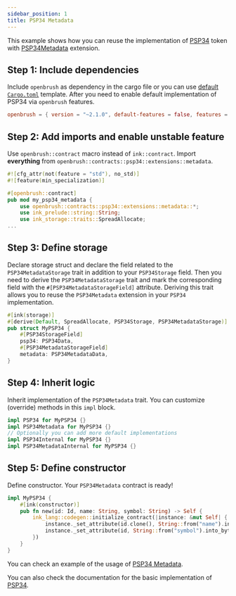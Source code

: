 ```yaml
---
sidebar_position: 1
title: PSP34 Metadata
---
```


This example shows how you can reuse the implementation of [PSP34](https://github.com/Supercolony-net/openbrush-contracts/tree/main/contracts/src/token/psp34) token with [PSP34Metadata](https://github.com/Supercolony-net/openbrush-contracts/tree/main/contracts/src/token/psp34/extensions/metadata.rs) extension.

## Step 1: Include dependencies

Include `openbrush` as dependency in the cargo file or you can use [default `Cargo.toml`](/smart-contracts/overview#the-default-toml-of-your-project-with-openbrush) template.
After you need to enable default implementation of PSP34 via `openbrush` features.

```toml
openbrush = { version = "~2.1.0", default-features = false, features = ["psp34"] }
```

## Step 2: Add imports and enable unstable feature

Use `openbrush::contract` macro instead of `ink::contract`. Import **everything** from `openbrush::contracts::psp34::extensions::metadata`.

```rust
#![cfg_attr(not(feature = "std"), no_std)]
#![feature(min_specialization)]

#[openbrush::contract]
pub mod my_psp34_metadata {
    use openbrush::contracts::psp34::extensions::metadata::*;
    use ink_prelude::string::String;
    use ink_storage::traits::SpreadAllocate;
...
```

## Step 3: Define storage

Declare storage struct and declare the field related to the `PSP34MetadataStorage` trait in addition to your `PSP34Storage` field. Then you need to derive the `PSP34MetadataStorage` trait and mark the corresponding field with the `#[PSP34MetadataStorageField]` attribute. Deriving this trait allows you to reuse the `PSP34Metadata` extension in your `PSP34` implementation.

```rust
#[ink(storage)]
#[derive(Default, SpreadAllocate, PSP34Storage, PSP34MetadataStorage)]
pub struct MyPSP34 {
    #[PSP34StorageField]
    psp34: PSP34Data,
    #[PSP34MetadataStorageField]
    metadata: PSP34MetadataData,
}
```

## Step 4: Inherit logic

Inherit implementation of the `PSP34Metadata` trait. You can customize (override) methods in this `impl` block.

```rust
impl PSP34 for MyPSP34 {}
impl PSP34Metadata for MyPSP34 {}
// Optionally you can add more default implementations
impl PSP34Internal for MyPSP34 {}
impl PSP34MetadataInternal for MyPSP34 {}
```

## Step 5: Define constructor

Define constructor. Your `PSP34Metadata` contract is ready!

```rust
impl MyPSP34 {
    #[ink(constructor)]
    pub fn new(id: Id, name: String, symbol: String) -> Self {
        ink_lang::codegen::initialize_contract(|instance: &mut Self| {
            instance._set_attribute(id.clone(), String::from("name").into_bytes(), name.into_bytes());
            instance._set_attribute(id, String::from("symbol").into_bytes(), symbol.into_bytes());
        })
    }
}
```

You can check an example of the usage of [PSP34 Metadata](https://github.com/Supercolony-net/openbrush-contracts/tree/main/examples/psp34_extensions/metadata).

You can also check the documentation for the basic implementation of [PSP34](/smart-contracts/PSP34).

